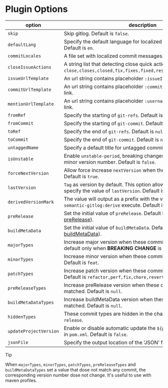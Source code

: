 # Plugin Options

| option | description |
| ------ | ----------- |
| `skip` | Skip gitlog. Default is `false`. |
| `defaultLang` | Specify the default language for localized commit messages. Default is `en`. |
| `commitLocales` | A file set with localized commit messages. Default is `null`. |
| `closeIssueActions` | A string list that detecting close quick actions. Default is `close,closes,closed,fix,fixes,fixed,resolve,resolves,resolved`. |
| `issueUrlTemplate` | An url string contains placeholder `:issueId` to construct issue link. |
| `commitUrlTemplate` | An url string contains placeholder `:commitId` to construct commit link. |
| `mentionUrlTemplate` | An url string contains placeholder `:username` to construct mention link. |
| `fromRef` | Specify the starting of `git-refs`. Default is `null`. |
| `fromCommit` | Specify the starting of `git-commit`. Default is `null`. |
| `toRef` | Specify the end of `git-refs`. Default is `null`. |
| `toCommit` | Specify the end of `git-commit`. Default is `null`. |
| `untaggedName` | Specify a default title for untagged commits. Default is `Unreleased`. |
| `isUnstable` | Enable `unstable-period`, breaking changes only increases the minor version number. Default is `false`. |
| `forceNextVersion` | Allow force increase `nextVersion` when the version dose not grow. Default is `true`. |
| `lastVersion` | `Tag` as version by default. This option allows you to manually specify the value of `lastVersion`. Default is `0.1.0`. |
| `derivedVersionMark` | The value will output as a prefix with the version number when `semantic-gitlog:derive` execute. Default is `null`. |
| `preRelease` | Set the initial value of `preRelease`. Default is `null`([Understand preRelease](https://github.com/skuzzle/semantic-version#usage)).  |
| `buildMetaData` | Set the initial value of `buildMetaData`. Default is `null`([Understand buildMetaData](https://github.com/skuzzle/semantic-version#usage)). |
| `majorTypes` | Increase major version when these commit types are matched. By default only when **BREAKING CHANGE** is discovered. |
| `minorTypes` | Increase minor version when these commit types are matched. Default is `feat`. |
| `patchTypes` | Increase patch version when these commit types are matched. Default is `refactor,perf,fix,chore,revert,docs,build`. |
| `preReleaseTypes` | Increase preRelease version when these commit types are matched. Default is `null`. |
| `buildMetaDataTypes` | Increase buildMetaData version when these commit types are matched. Default is `null`. |
| `hiddenTypes` | These commit types are hidden in the changelog. Default is `release`. |
| `updateProjectVersion` | Enable or disable automatic update the `${project.version}` value in `pom.xml`. Default is `false`. |
| `jsonFile` | Specify the output location of the 'JSON' file. Default is `null`. |

> [!TIP]
> When `majorTypes`, `minorTypes`, `patchTypes`, `preReleaseTypes` and `buildMetaDataTypes` set a value that dose not match any commit, the corresponding version number dose not change.
> It's useful to use with maven profiles.
